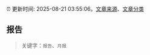:alarm_clock: 更新时间: 2025-08-21 03:55:06。[文章来源](/README.md)、[文章分类](/TAGS.md)

## 报告


> 关键字：`报告`、`月报`




